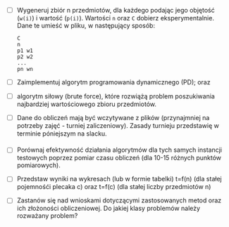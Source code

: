 - [ ] Wygeneruj zbiór n przedmiotów, dla każdego podając jego objętość (`w(i)`) i wartość (`p(i)`). Wartości `n` oraz `C` dobierz eksperymentalnie. Dane te umieść w pliku, w następujący sposób:

  ```
  C
  n
  p1 w1
  p2 w2
  ...
  pn wn
  ```

- [ ] Zaimplementuj algorytm programowania dynamicznego (PD); oraz
- [ ] algorytm siłowy (brute force), które rozwiążą problem poszukiwania najbardziej wartościowego zbioru przedmiotów.
- [ ] Dane do obliczeń mają być wczytywane z plików (przynajmniej na potrzeby zajęć - turniej zaliczeniowy). Zasady turnieju przedstawię w terminie póniejszym na slacku.
- [ ] Porównaj efektywność działania algorytmów dla tych samych instancji testowych poprzez pomiar czasu obliczeń (dla 10-15 różnych punktów pomiarowych).
- [ ] Przedstaw wyniki na wykresach (lub w formie tabelki) t=f(n) (dla stałej pojemnośći plecaka c) oraz t=f(c) (dla stałej liczby przedmiotów n)
- [ ] Zastanów się nad wnioskami dotyczącymi zastosowanych metod oraz ich złożoności obliczeniowej. Do jakiej klasy problemów należy rozważany problem?
